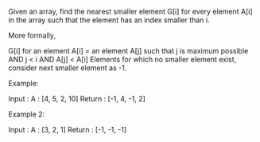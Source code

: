 Given an array, find the nearest smaller element G[i] for every element A[i] in the array such that the element has an index smaller than i.

More formally,

G[i] for an element A[i] = an element A[j] such that 
    j is maximum possible AND 
    j < i AND
    A[j] < A[i]
Elements for which no smaller element exist, consider next smaller element as -1.

Example:

Input : A : [4, 5, 2, 10]
Return : [-1, 4, -1, 2]

Example 2:

Input : A : [3, 2, 1]
Return : [-1, -1, -1]
